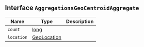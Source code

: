 ## Interface `AggregationsGeoCentroidAggregate`

| Name | Type | Description |
| - | - | - |
| `count` | [long](./long.md) | &nbsp; |
| `location` | [GeoLocation](./GeoLocation.md) | &nbsp; |
